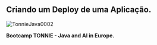 ## Criando um Deploy de uma Aplicação.

![TonnieJava0002](https://github.com/user-attachments/assets/e67eb8a5-c9a3-44b8-bd6e-fe4bd4c81adc)

**Bootcamp TONNIE - Java and AI in Europe.**


